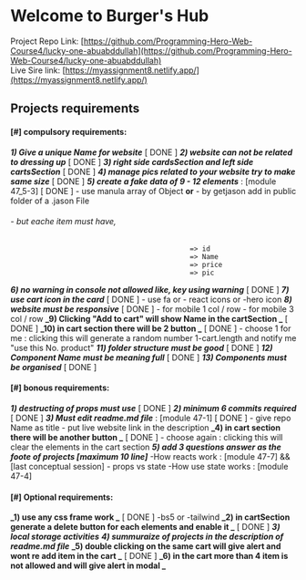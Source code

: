 # Welcome to **Burger's Hub**

Project Repo Link: [https://github.com/Programming-Hero-Web-Course4/lucky-one-abuabddullah](https://github.com/Programming-Hero-Web-Course4/lucky-one-abuabddullah) \
Live Sire link: [https://myassignment8.netlify.app/](https://myassignment8.netlify.app/) 



## Projects requirements

#### [#] compulsory requirements:
**_1) Give a unique Name for website_**
[ DONE ]
**_2) website can not be related to dressing up_**
[ DONE ]
**_3) right side cardsSection and left side cartsSection_**
[ DONE ]
**_4) manage pics related to your website try to make same size_**
[ DONE ]
**_5) create a fake data of 9 - 12 elements_**  : [module 47_5-3]
[ DONE ]
                    - use manula array of Object **or**
                    - by getjason add in public folder of a .jason File
###### - but eache item must have,
                                                => id
                                                => Name
                                                => price
                                                => pic
**_6) no warning in console not allowed like, key using warning_**
[ DONE ]
**_7) use cart icon in the card_**
[ DONE ]
                    - use fa or
                    - react icons or
                    -hero icon
**_8) website must be responsive_**
[ DONE ]
                    - for mobile 1 col / row
                    - for mobile 3 col / row
**_9) Clicking "Add to cart" will show Name in the cartSection _**
[ DONE ]
**_10) in cart section there will be 2 button _**
[ DONE ]
                    - choose 1 for me : clicking this will generate a random number 1-cart.length and notify me "use this No. product"
**_11) folder structure must be good_**
[ DONE ]
**_12) Component Name must be meaning full_**
[ DONE ]
**_13) Components must be organised_**
[ DONE ]




#### [#] bonous requirements:
**_1) destructing of props must use_**
[ DONE ]
**_2) minimum 6 commits required_**
[ DONE ]
**_3) Must edit readme.md file_** : [module 47-1]
[ DONE ]
                    - give repo Name as title
                    - put live website link in the description
**_4) in cart section there will be another button _**
[ DONE ]
                    - choose again : clicking this will clear the elements in the cart section 
**_5) add 3 questions answer as the foote of projects [maximum 10 line]_**
                    -How reacts work : [module 47-7] && [last conceptual session]
                    - props vs state
                    -How use state works : [module 47-4]
                    



#### [#] Optional requirements:
**_1) use any css frame work _**
[ DONE ]
            -bs5 or
            -tailwind
**_2) in cartSection generate a delete button for each elements and enable it _**
[ DONE ]
**_3) local storage activities_**
**_4) summuraize of projects in the description of readme.md file_**
**_5) double clicking on the same cart will give alert and wont re add item in the cart _**
[ DONE ]
**_6) in the cart more than 4 item is not allowed and will give alert in modal _**

